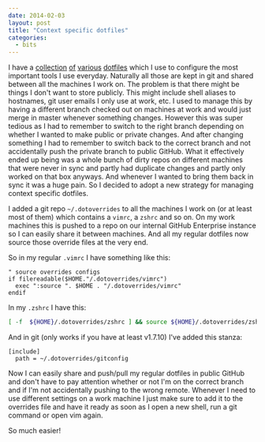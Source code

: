 ```yaml
---
date: 2014-02-03
layout: post
title: "Context specific dotfiles"
categories:
  - bits
---
```


I have a [collection][muttfiles] [of][vimfiles] [various][zshfiles]
[dotfiles][dotfiles] which I use to configure the most important tools I use
everyday. Naturally all those are kept in git and shared between all the
machines I work on. The problem is that there might be things I don't want to
store publicly. This might include shell aliases to hostnames, git user emails
I only use at work, etc. I used to manage this by having a different branch
checked out on machines at work and would just merge in master whenever
something changes. However this was super tedious as I had to remember to
switch to the right branch depending on whether I wanted to make public or
private changes. And after changing something I had to remember to switch back
to the correct branch and not accidentally push the private branch to public
GitHub. What it effectively ended up being was a whole bunch of dirty repos on
different machines that were never in sync and partly had duplicate changes
and partly only worked on that box anyways. And whenever I wanted to bring
them back in sync it was a huge pain.  So I decided to adopt a new strategy
for managing context specific dotfiles.

I added a git repo `~/.dotoverrides` to all the machines I work on (or at
least most of them) which contains a `vimrc`, a `zshrc` and so on.  On my work
machines this is pushed to a repo on our internal GitHub Enterprise instance
so I can easily share it between machines. And all my regular dotfiles now
source those override files at the very end.

So in my regular `.vimrc` I have something like this:

```vim
" source overrides configs
if filereadable($HOME."/.dotoverrides/vimrc")
  exec ":source ". $HOME . "/.dotoverrides/vimrc"
endif
```

In my `.zshrc` I have this:

```bash
[ -f  ${HOME}/.dotoverrides/zshrc ] && source ${HOME}/.dotoverrides/zshrc
```

And in git (only works if you have at least v1.7.10) I've added this stanza:

```config
[include]
  path = ~/.dotoverrides/gitconfig
```

Now I can easily share and push/pull my regular dotfiles  in public GitHub and
don't have to pay attention whether or not I'm on the correct branch and if
I'm not accidentally pushing to the wrong remote. Whenever I need to use
different settings on a work machine I just make sure to add it to the
overrides file and have it ready as soon as I open a new shell, run a git
command or open vim again.

So much easier!


[dotfiles]: https://github.com/mrtazz/dotfiles
[vimfiles]: https://github.com/mrtazz/vimfiles
[zshfiles]: https://github.com/mrtazz/zshfiles
[muttfiles]: https://github.com/mrtazz/muttfiles
